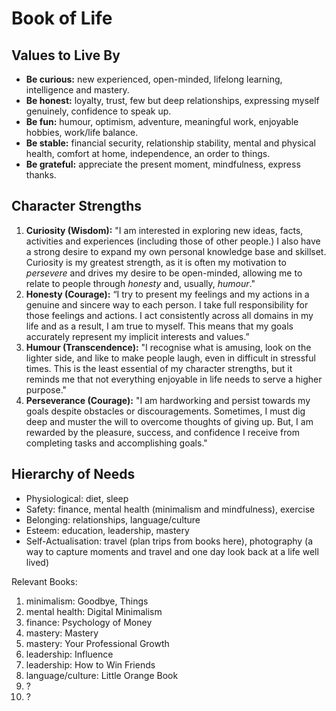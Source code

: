 # Book of Life

## Values to Live By
- **Be curious:** new experienced, open-minded, lifelong learning, intelligence and mastery.
- **Be honest:** loyalty, trust, few but deep relationships, expressing myself genuinely, confidence to speak up.
- **Be fun:** humour, optimism, adventure, meaningful work, enjoyable hobbies, work/life balance.
- **Be stable:** financial security, relationship stability, mental and physical health, comfort at home, independence, an order to things.
- **Be grateful:** appreciate the present moment, mindfulness, express thanks.

## Character Strengths
1. **Curiosity (Wisdom):** "I am interested in exploring new ideas, facts, activities and experiences (including those of other people.) I also have a strong desire to expand my own personal knowledge base and skillset. Curiosity is my greatest strength, as it is often my motivation to *persevere* and drives my desire to be open-minded, allowing me to relate to people through *honesty* and, usually, *humour*."
2. **Honesty (Courage):** “I try to present my feelings and my actions in a genuine and sincere way to each person. I take full responsibility for those feelings and actions. I act consistently across all domains in my life and as a result, I am true to myself. This means that my goals accurately represent my implicit interests and values.”
3. **Humour (Transcendence):** "I recognise what is amusing, look on the lighter side, and like to make people laugh, even in difficult in stressful times. This is the least essential of my character strengths, but it reminds me that not everything enjoyable in life needs to serve a higher purpose." 
4. **Perseverance (Courage):** "I am hardworking and persist towards my goals despite obstacles or discouragements. Sometimes, I must dig deep and muster the will to overcome thoughts of giving up. But, I am rewarded by the pleasure, success, and confidence I receive from completing tasks and accomplishing goals."

## Hierarchy of Needs
- Physiological: diet, sleep
- Safety: finance, mental health (minimalism and mindfulness), exercise 
- Belonging: relationships, language/culture
- Esteem: education, leadership, mastery
- Self-Actualisation: travel (plan trips from books here), photography (a way to capture moments and travel and one day look back at a life well lived)

Relevant Books:
1. minimalism: Goodbye, Things
2. mental health: Digital Minimalism
3. finance: Psychology of Money
4. mastery: Mastery
5. mastery: Your Professional Growth
6. leadership: Influence
7. leadership: How to Win Friends
8. language/culture: Little Orange Book
9. ?
10. ?
